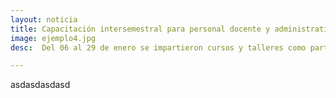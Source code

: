 ```yaml
---
layout: noticia
title: Capacitación intersemestral para personal docente y administrativo
image: ejemplo4.jpg
desc:  Del 06 al 29 de enero se impartieron cursos y talleres como parte de la capacitación intersemestral al personal Docente, Administrativo y Operativo de la Institución...

---
```



asdasdasdasd
